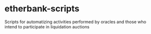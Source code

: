 # etherbank-scripts
Scripts for automatizing activities performed by oracles and those who intend to participate in liquidation auctions
